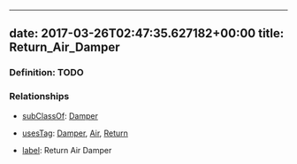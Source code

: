 
---
date: 2017-03-26T02:47:35.627182+00:00
title: Return_Air_Damper
---
### Definition: TODO

### Relationships

* [subClassOf](http://www.w3.org/2000/01/rdf-schema#subClassOf): [Damper](https://brickschema.org/schema/1.0/Brick#Damper)

* [usesTag](https://brickschema.org/schema/1.0/BrickFrame#usesTag): [Damper](https://brickschema.org/schema/1.0/BrickTag#Damper), [Air](https://brickschema.org/schema/1.0/BrickTag#Air), [Return](https://brickschema.org/schema/1.0/BrickTag#Return)

* [label](http://www.w3.org/2000/01/rdf-schema#label): Return Air Damper
